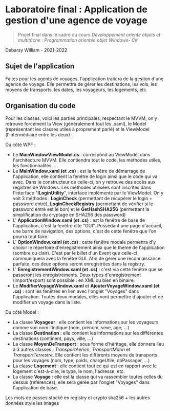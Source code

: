 
# Laboratoire final : Application de gestion d'une agence de voyage

> Projet final dans le cadre du cours  _Développement orienté objets et multitâche : Programmation orientée objet Windows- C#_

Debarsy William - 2021-2022

## Sujet de l'application

Faites pour les agents de voyages, l'application traitera de la gestion d'une agence de voyage. Elle permettra de gérer les destinations, les vols, les moyens de transports, les dates, les voyageurs, les logements, etc

## Organisation du code

Pour les classes, voici les parties principales, respectant le MVVM, on y retrouve forcément la View (généralement tout les .xaml), le Model (représentant les classes utiles à proprement parlé) et le ViewModel (l'intermédiaire entre les deux) :

Du côté WPF :

- Le **MainWindowViewModel.cs** : correspond au ViewModel dans l'architecture MVVM. Elle contiendra tout le code, les méthodes utiles, les fonctionnalités, ... 
-	Le **MainWindow.xaml (et .cs)** : est la fenêtre de démarrage de l'application, elle contient la fenêtre de login ainsi que le code qui va avec. Dans le constructeur de celle-ci, on y retrouve des accès aux registres de Windows. Les méthodes utilisées sont inscrites dans l'interface "**ILoginUtility**", interface implémenté par le ViewModel. On y voit 3 méthodes : **LoginCheck** (permettant de récupérer le login + password entré), **LoginCheckRegistry** (permettant de vérifier si le password entré est le bon) et le **GetHashSHA256** (permettant la simplification du cryptage en SHA256 des password)
- L' **ApplicationWindow.xaml (et .cs)** : est la fenêtre de base de l'application, c'est la fenêtre dite "GUI". Possédant une page d'accueil, une barre de navigation, des options, c'est de cette fenêtre que l'on pourra tout faire. 
- L' **OptionWindow.xaml (et .cs)** : cette fenêtre modale permettra d'y choisir le répertoire d'enregistrement ainsi que le thème de l'application (sombre ou clair). C'est par le billet d'un Event que celle-ci communiquera avec la fenêtre GUI. Afin de gérer une reconnaissance parfaite, ces deux options seront enregistrées dans la registry.
- L' **EnregistrementWindow.xaml (et .cs)** : c'est via cette fenêtre que se passeront les enregistrements. Deux types d'enregistrement (import/export) sont possible : en XML ou bien en binaire.
- Le **ModifierVoyageWindow.xaml** et **AjouterVoyageWindow.xaml (et .cs)** : sont les fenêtres en lien avec l'onglet "Voyages" dans l'application. Toutes deux modales, elles vont permettre d'ajouter et de modifier un voyage dans la liste.

Du côté Model : 
-   La classe  **Voyageur**  : elle contient les informations sur les voyageurs comme son nom l'indique (nom, prénom, sexe, age, ...)
-   La classe  **Destination**  : elle contient les informations sur les différentes destinations (continent, pays, ville, ...)
-   La classe  **MoyenDeTransport**  : sous forme d'héritage, elle donnera lieu à 3 autres classes : *TransportAerien*, *TransportMarin* et *TransportTerrestre*. Elle contient les différents moyens de transports pour les voyages (nom, type, poids, chargeUtile, nbPassager, ...)
- La classe **Logement** : elle contient tout ce qui est en rapport avec le logement c'est-à-dire, le type, le nom, l'adresse, etc.
- La classe **Voyage** : elle est la classe qui va rassembler toutes celles du dessus (références),  elle sera gérée par l'onglet "Voyages" dans l'application de base.


Les mots de passes stocké en registry et crypto sha256 + les autres données style les images
